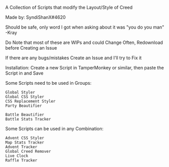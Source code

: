 A Collection of Scripts that modify the Layout/Style of Creed

Made by: SyndiShanX#4620

Should be safe, only word I got when asking about it was "you do you man" -Kray

Do Note that most of these are WIPs and could Change Often, Redownload before Creating an Issue

If there are any bugs/mistakes Create an Issue and I'll try to Fix it

Installation:
Create a new Script in TamperMonkey or similar, then paste the Script in and Save

Some Scripts need to be used in Groups:

```
Global Styler
Global CSS Styler
CSS Replacement Styler
Party Beautifier
```

```
Battle Beautifier
Battle Stats Tracker
```

Some Scripts can be used in any Combination:

```
Advent CSS Styler
Map Stats Tracker
Advent Tracker
Global Creed Remover
Live Clock
Raffle Tracker
```
